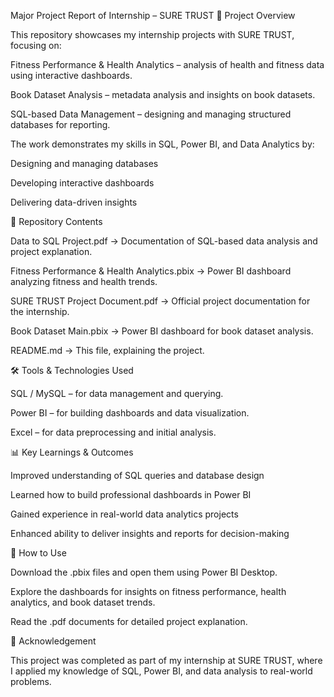 Major Project Report of Internship – SURE TRUST
📌 Project Overview

This repository showcases my internship projects with SURE TRUST, focusing on:

Fitness Performance & Health Analytics – analysis of health and fitness data using interactive dashboards.

Book Dataset Analysis – metadata analysis and insights on book datasets.

SQL-based Data Management – designing and managing structured databases for reporting.

The work demonstrates my skills in SQL, Power BI, and Data Analytics by:

Designing and managing databases

Developing interactive dashboards

Delivering data-driven insights

📂 Repository Contents

Data to SQL Project.pdf → Documentation of SQL-based data analysis and project explanation.

Fitness Performance & Health Analytics.pbix → Power BI dashboard analyzing fitness and health trends.

SURE TRUST Project Document.pdf → Official project documentation for the internship.

Book Dataset Main.pbix → Power BI dashboard for book dataset analysis.

README.md → This file, explaining the project.

🛠️ Tools & Technologies Used

SQL / MySQL – for data management and querying.

Power BI – for building dashboards and data visualization.

Excel – for data preprocessing and initial analysis.

📊 Key Learnings & Outcomes

Improved understanding of SQL queries and database design

Learned how to build professional dashboards in Power BI

Gained experience in real-world data analytics projects

Enhanced ability to deliver insights and reports for decision-making

🚀 How to Use

Download the .pbix files and open them using Power BI Desktop.

Explore the dashboards for insights on fitness performance, health analytics, and book dataset trends.

Read the .pdf documents for detailed project explanation.

🔗 Acknowledgement

This project was completed as part of my internship at SURE TRUST, where I applied my knowledge of SQL, Power BI, and data analysis to real-world problems.



